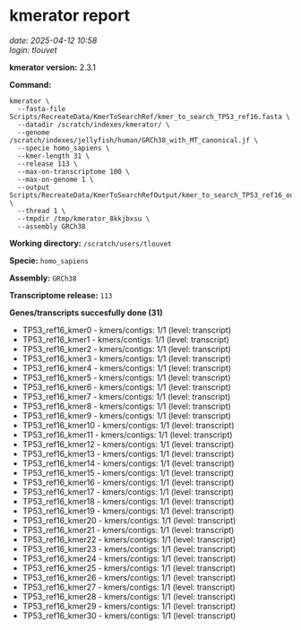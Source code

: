 # kmerator report
*date: 2025-04-12 10:58*  
*login: tlouvet*

**kmerator version:** 2.3.1

**Command:**

```
kmerator \
  --fasta-file Scripts/RecreateData/KmerToSearchRef/kmer_to_search_TP53_ref16.fasta \
  --datadir /scratch/indexes/kmerator/ \
  --genome /scratch/indexes/jellyfish/human/GRCh38_with_MT_canonical.jf \
  --specie homo_sapiens \
  --kmer-length 31 \
  --release 113 \
  --max-on-transcriptome 100 \
  --max-on-genome 1 \
  --output Scripts/RecreateData/KmerToSearchRefOutput/kmer_to_search_TP53_ref16_output \
  --thread 1 \
  --tmpdir /tmp/kmerator_8kkjbxsu \
  --assembly GRCh38
```

**Working directory:** `/scratch/users/tlouvet`

**Specie:** `homo_sapiens`

**Assembly:** `GRCh38`

**Transcriptome release:** `113`

**Genes/transcripts succesfully done (31)**

- TP53_ref16_kmer0 - kmers/contigs: 1/1 (level: transcript)
- TP53_ref16_kmer1 - kmers/contigs: 1/1 (level: transcript)
- TP53_ref16_kmer2 - kmers/contigs: 1/1 (level: transcript)
- TP53_ref16_kmer3 - kmers/contigs: 1/1 (level: transcript)
- TP53_ref16_kmer4 - kmers/contigs: 1/1 (level: transcript)
- TP53_ref16_kmer5 - kmers/contigs: 1/1 (level: transcript)
- TP53_ref16_kmer6 - kmers/contigs: 1/1 (level: transcript)
- TP53_ref16_kmer7 - kmers/contigs: 1/1 (level: transcript)
- TP53_ref16_kmer8 - kmers/contigs: 1/1 (level: transcript)
- TP53_ref16_kmer9 - kmers/contigs: 1/1 (level: transcript)
- TP53_ref16_kmer10 - kmers/contigs: 1/1 (level: transcript)
- TP53_ref16_kmer11 - kmers/contigs: 1/1 (level: transcript)
- TP53_ref16_kmer12 - kmers/contigs: 1/1 (level: transcript)
- TP53_ref16_kmer13 - kmers/contigs: 1/1 (level: transcript)
- TP53_ref16_kmer14 - kmers/contigs: 1/1 (level: transcript)
- TP53_ref16_kmer15 - kmers/contigs: 1/1 (level: transcript)
- TP53_ref16_kmer16 - kmers/contigs: 1/1 (level: transcript)
- TP53_ref16_kmer17 - kmers/contigs: 1/1 (level: transcript)
- TP53_ref16_kmer18 - kmers/contigs: 1/1 (level: transcript)
- TP53_ref16_kmer19 - kmers/contigs: 1/1 (level: transcript)
- TP53_ref16_kmer20 - kmers/contigs: 1/1 (level: transcript)
- TP53_ref16_kmer21 - kmers/contigs: 1/1 (level: transcript)
- TP53_ref16_kmer22 - kmers/contigs: 1/1 (level: transcript)
- TP53_ref16_kmer23 - kmers/contigs: 1/1 (level: transcript)
- TP53_ref16_kmer24 - kmers/contigs: 1/1 (level: transcript)
- TP53_ref16_kmer25 - kmers/contigs: 1/1 (level: transcript)
- TP53_ref16_kmer26 - kmers/contigs: 1/1 (level: transcript)
- TP53_ref16_kmer27 - kmers/contigs: 1/1 (level: transcript)
- TP53_ref16_kmer28 - kmers/contigs: 1/1 (level: transcript)
- TP53_ref16_kmer29 - kmers/contigs: 1/1 (level: transcript)
- TP53_ref16_kmer30 - kmers/contigs: 1/1 (level: transcript)
